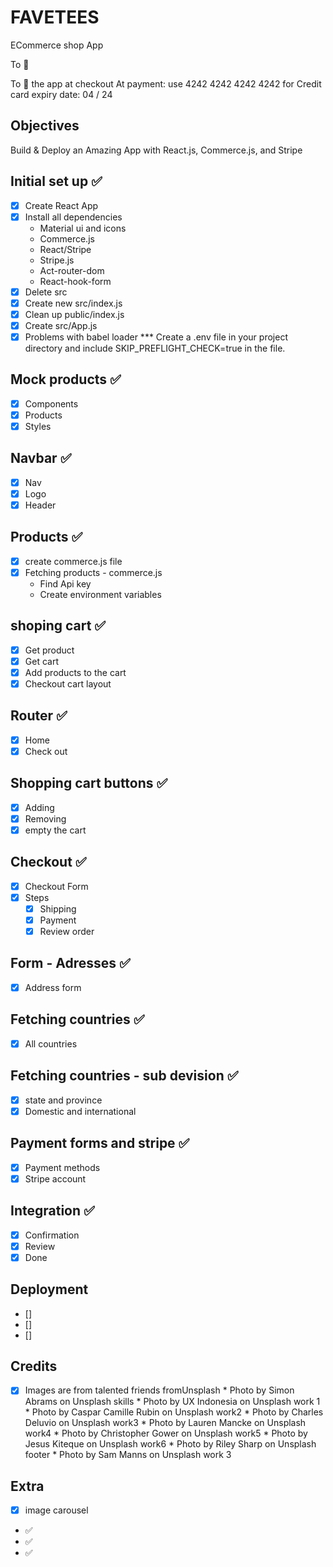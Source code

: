 # FAVETEES

ECommerce shop App

To :rocket:

To :test_tube: the app at checkout
At payment: use  4242 4242 4242 4242 for Credit card
expiry date: 04 / 24


<!-- ![example-site](example-site.gif) -->

## Objectives
Build & Deploy an Amazing App with React.js, Commerce.js, and Stripe

## Initial set up ✅

* [x] Create React App
* [x] Install all dependencies
    * Material ui and icons
    * Commerce.js
    * React/Stripe
    * Stripe.js
    * Act-router-dom
    * React-hook-form
* [x] Delete src
* [x] Create new src/index.js
* [x] Clean up public/index.js
* [x] Create src/App.js
* [x] Problems with babel loader
      *** Create a .env file in your project directory and include SKIP_PREFLIGHT_CHECK=true in the file.

## Mock products ✅

* [x] Components
* [x] Products
* [x] Styles

## Navbar ✅

* [x] Nav
* [x] Logo
* [x] Header

## Products ✅

* [x] create commerce.js file
* [x] Fetching products - commerce.js
     * Find Api key
     * Create environment variables

## shoping cart ✅

* [x] Get product
* [x] Get cart
* [x] Add products to the cart
* [x] Checkout cart layout

## Router ✅

* [x] Home
* [x] Check out

## Shopping cart buttons ✅

* [x] Adding
* [x] Removing
* [x] empty the cart
## Checkout ✅

*  [x] Checkout Form
*   [x] Steps
    * [x] Shipping
    * [x] Payment
    * [x] Review order

## Form - Adresses ✅

* [x] Address form
## Fetching countries ✅

* [x] All countries
## Fetching countries - sub devision ✅

* [x] state and province
* [x] Domestic and international
## Payment forms and stripe ✅

* [x] Payment methods
* [x] Stripe account

## Integration  ✅

* [x] Confirmation
* [x] Review
* [x] Done

## Deployment

* []
* []
* []

## Credits

* [x] Images are from talented friends fromUnsplash
      * Photo by Simon Abrams on Unsplash skills
      * Photo by UX Indonesia on Unsplash  work 1
      * Photo by Caspar Camille Rubin on Unsplash work2
      * Photo by Charles Deluvio on Unsplash work3
      * Photo by Lauren Mancke on Unsplash work4
      * Photo by Christopher Gower on Unsplash work5
      * Photo by Jesus Kiteque on Unsplash work6
      * Photo by Riley Sharp on Unsplash footer
      * Photo by Sam Manns on Unsplash work 3


## Extra

* [x] image carousel

* ✅
* ✅
* ✅

